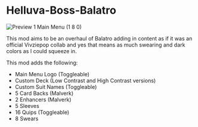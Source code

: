 # Helluva-Boss-Balatro
![Preview 1 Main Menu (1 8 0)](https://github.com/user-attachments/assets/764fd0cf-d1eb-48c6-be5d-28a3f315d96b)

This mod aims to be an overhaul of Balatro adding in content as if it was an official Vivziepop collab and yes that means as much swearing and dark colors as I could squeeze in.

This mod adds the following:
* Main Menu Logo (Toggleable)
* Custom Deck (Low Contrast and High Contrast versions)
* Custom Suit Names (Toggleable)
* 5 Card Backs (Malverk)
* 2 Enhancers (Malverk)
* 5 Sleeves
* 16 Quips (Toggleable)
* 8 Swears

